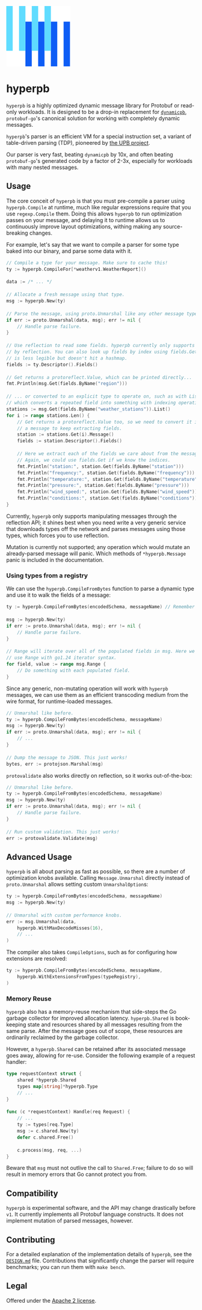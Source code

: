 ![The Buf logo](./.github/buf-logo.svg)

# hyperpb

`hyperpb` is a highly optimized dynamic message library for Protobuf or read-only
workloads. It is designed to be a drop-in replacement for
[`dynamicpb`](https://pkg.go.dev/google.golang.org/protobuf/types/dynamicpb),
`protobuf-go`'s canonical solution for working with completely dynamic messages.

`hyperpb`'s parser is an efficient VM for a special instruction set, a variant of
table-driven parsing (TDP), pioneered by [the UPB project](https://github.com/protocolbuffers/protobuf/tree/main/upb).

Our parser is very fast, beating `dynamicpb` by 10x, and often beating
`protobuf-go`'s generated code by a factor of 2-3x, especially for workloads with
many nested messages.

<!-- TODO: benchmarks -->

## Usage

The core conceit of `hyperpb` is that you must pre-compile a parser using
`hyperpb.Compile` at runtime, much like regular expressions require that you use
`regexp.Compile` them. Doing this allows `hyperpb` to run optimization passes on
your message, and delaying it to runtime allows us to continuously improve
layout optimizations, withing making any source-breaking changes.

For example, let's say that we want to compile a parser for some type baked into
our binary, and parse some data with it.

```go
// Compile a type for your message. Make sure to cache this!
ty := hyperpb.CompileFor[*weatherv1.WeatherReport]()

data := /* ... */

// Allocate a fresh message using that type.
msg := hyperpb.New(ty)

// Parse the message, using proto.Unmarshal like any other message type.
if err := proto.Unmarshal(data, msg); err != nil {
    // Handle parse failure.
}

// Use reflection to read some fields. hyperpb currently only supports access
// by reflection. You can also look up fields by index using fields.Get(), which
// is less legible but doesn't hit a hashmap.
fields := ty.Descriptor().Fields()

// Get returns a protoreflect.Value, which can be printed directly...
fmt.Println(msg.Get(fields.ByName("region")))

// ... or converted to an explicit type to operate on, such as with List(),
// which converts a repeated field into something with indexing operations.
stations := msg.Get(fields.ByName("weather_stations")).List()
for i := range stations.Len() {
    // Get returns a protoreflect.Value too, so we need to convert it into
    // a message to keep extracting fields.
    station := stations.Get(i).Message()
    fields := station.Descriptor().Fields()

    // Here we extract each of the fields we care about from the message.
    // Again, we could use fields.Get if we know the indices.
    fmt.Println("station:", station.Get(fields.ByName("station")))
    fmt.Println("frequency:", station.Get(fields.ByName("frequency")))
    fmt.Println("temperature:", station.Get(fields.ByName("temperature")))
    fmt.Println("pressure:", station.Get(fields.ByName("pressure")))
    fmt.Println("wind_speed:", station.Get(fields.ByName("wind_speed")))
    fmt.Println("conditions:", station.Get(fields.ByName("conditions")))
}
```

Currently, `hyperpb` only supports manipulating messages through the reflection
API; it shines best when you need write a very generic service that
downloads types off the network and parses messages using those types, which
forces you to use reflection.

Mutation is currently not supported; any operation which would mutate an
already-parsed message will panic. Which methods of `*hyperpb.Message` panic
is included in the documentation.

### Using types from a registry

We can use the `hyperpb.CompileFromBytes` function to parse a dynamic type and
use it to walk the fields of a message:

```go
ty := hyperpb.CompileFromBytes(encodedSchema, messageName) // Remember to cache this!

msg := hyperpb.New(ty)
if err := proto.Unmarshal(data, msg); err != nil {
    // Handle parse failure.
}

// Range will iterate over all of the populated fields in msg. Here we
// use Range with go1.24 iterator syntax.
for field, value := range msg.Range {
    // Do something with each populated field.
}
```

Since any generic, non-mutating operation will work with `hyperpb` messages,
we can use them as an efficient transcoding medium from the wire format, for
runtime-loaded messages.

```go
// Unmarshal like before.
ty := hyperpb.CompileFromBytes(encodedSchema, messageName)
msg := hyperpb.New(ty)
if err := proto.Unmarshal(data, msg); err != nil {
    // ...
}

// Dump the message to JSON. This just works!
bytes, err := protojson.Marshal(msg)
```

`protovalidate` also works directly on reflection, so it works out-of-the-box:

```go
// Unmarshal like before.
ty := hyperpb.CompileFromBytes(encodedSchema, messageName)
msg := hyperpb.New(ty)
if err := proto.Unmarshal(data, msg); err != nil {
    // Handle parse failure.
}

// Run custom validation. This just works!
err := protovalidate.Validate(msg)
```

## Advanced Usage

`hyperpb` is all about parsing as fast as possible, so there are a number of
optimization knobs available. Calling `Message.Unmarshal` directly instead
of `proto.Unmarshal` allows setting custom `UnmarshalOption`s:

```go
ty := hyperpb.CompileFromBytes(encodedSchema, messageName)
msg := hyperpb.New(ty)

// Unmarshal with custom performance knobs.
err := msg.Unmarshal(data,
    hyperpb.WithMaxDecodeMisses(16),
    // ...
)
```

The compiler also takes `CompileOptions`, such as for configuring how extensions
are resolved:

```go
ty := hyperpb.CompileFromBytes(encodedSchema, messageName,
    hyperpb.WithExtensionsFromTypes(typeRegistry),
)
```

### Memory Reuse

`hyperpb` also has a memory-reuse mechanism that side-steps the Go garbage
collector for improved allocation latency. `hyperpb.Shared` is book-keeping
state and resources shared by all messages resulting from the same parse.
After the message goes out of scope, these resources are ordinarily reclaimed
by the garbage collector.

However, a `hyperpb.Shared` can be retained after its associated message goes
away, allowing for re-use. Consider the following example of a request handler:

```go
type requestContext struct {
    shared *hyperpb.Shared
    types map[string]*hyperpb.Type
    // ...
}

func (c *requestContext) Handle(req Request) {
    // ...
    ty := types[req.Type]
    msg := c.shared.New(ty)
    defer c.shared.Free()

    c.process(msg, req, ...)
}
```

Beware that `msg` must not outlive the call to `Shared.Free`; failure to do so
will result in memory errors that Go cannot protect you from.

## Compatibility

`hyperpb` is experimental software, and the API may change drastically before
`v1`. It currently implements all Protobuf language constructs. It does not
implement mutation of parsed messages, however.

## Contributing

For a detailed explanation of the implementation details of `hyperpb`, see
the [`DESIGN.md`](DESIGN.md) file. Contributions that significantly change the
parser will require benchmarks; you can run them with `make bench`.

## Legal

Offered under the [Apache 2 license](https://github.com/bufbuild/bufplugin-go/blob/main/LICENSE).